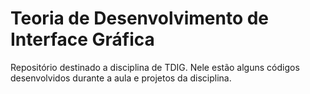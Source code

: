# Teoria de Desenvolvimento de Interface Gráfica

Repositório destinado a disciplina de TDIG. Nele estão alguns códigos desenvolvidos durante a aula e projetos da disciplina.
